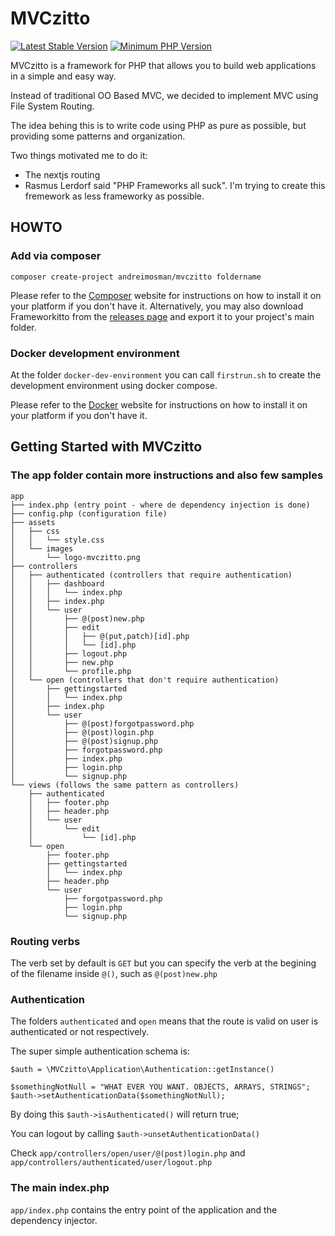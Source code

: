 # MVCzitto
[![Latest Stable Version](https://img.shields.io/packagist/v/andreimosman/mvczitto.svg?style=flat-square)](https://packagist.org/packages/andreimosman/mvczitto)
[![Minimum PHP Version](https://img.shields.io/badge/php-%3E%3D%207.4-8892BF.svg?style=flat-square)](https://php.net/)

MVCzitto is a framework for PHP that allows you to build web applications in a simple and easy way.

Instead of traditional OO Based MVC, we decided to implement MVC using File System Routing. 

The idea behing this is to write code using PHP as pure as possible, but providing some patterns and organization.

Two things motivated me to do it:
 - The nextjs routing
 - Rasmus Lerdorf said "PHP Frameworks all suck". I'm trying to create this fremework as less frameworky as possible.

## HOWTO


### Add via composer

```
composer create-project andreimosman/mvczitto foldername
```

Please refer to the [Composer](https://getcomposer.org/) website for instructions on how to install it on your platform if you don't have it.
Alternatively, you may also download Frameworkitto from the [releases page](https://github.com/andreimosman/frameworkitto/releases) and export it to your project's main folder.

### Docker development environment

At the folder `docker-dev-environment` you can call `firstrun.sh` to create the development environment using docker compose.

Please refer to the [Docker](https://www.docker.com/get-started) website for instructions on how to install it on your platform if you don't have it.

## Getting Started with MVCzitto

### The app folder contain more instructions and also few samples

```
app
├── index.php (entry point - where de dependency injection is done)
├── config.php (configuration file)
├── assets
│   ├── css
│   │   └── style.css
│   └── images
│       └── logo-mvczitto.png
├── controllers
│   ├── authenticated (controllers that require authentication)
│   │   ├── dashboard
│   │   │   └── index.php
│   │   ├── index.php
│   │   └── user
│   │       ├── @(post)new.php
│   │       ├── edit
│   │       │   ├── @(put,patch)[id].php
│   │       │   └── [id].php
│   │       ├── logout.php
│   │       ├── new.php
│   │       └── profile.php
│   └── open (controllers that don't require authentication)
│       ├── gettingstarted
│       │   └── index.php
│       ├── index.php
│       └── user
│           ├── @(post)forgotpassword.php
│           ├── @(post)login.php
│           ├── @(post)signup.php
│           ├── forgotpassword.php
│           ├── index.php
│           ├── login.php
│           └── signup.php
└── views (follows the same pattern as controllers)
    ├── authenticated
    │   ├── footer.php
    │   ├── header.php
    │   └── user
    │       └── edit
    │           └── [id].php
    └── open
        ├── footer.php
        ├── gettingstarted
        │   └── index.php
        ├── header.php
        └── user
            ├── forgotpassword.php
            ├── login.php
            └── signup.php
```

### Routing verbs

The verb set by default is ``GET`` but you can specify the verb at the begining of the filename inside ``@()``, such as ``@(post)new.php``


### Authentication

The folders ``authenticated`` and ``open`` means that the route is valid on user is authenticated or not respectively.

The super simple authentication schema is:

```
$auth = \MVCzitto\Application\Authentication::getInstance()

$somethingNotNull = "WHAT EVER YOU WANT. OBJECTS, ARRAYS, STRINGS";
$auth->setAuthenticationData($somethingNotNull);
```

By doing this ```$auth->isAuthenticated()``` will return true;

You can logout by calling ```$auth->unsetAuthenticationData()```

Check `app/controllers/open/user/@(post)login.php` and `app/controllers/authenticated/user/logout.php`

### The main index.php

`app/index.php` contains the entry point of the application and the dependency injector.

